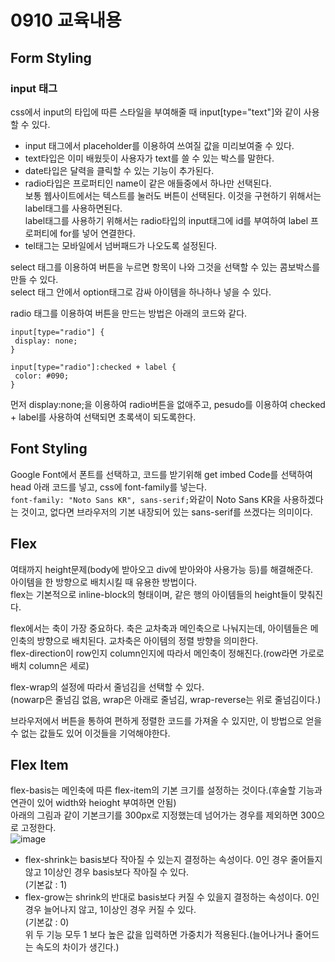 # 0910 교육내용
## Form Styling
### input 태그
 css에서 input의 타입에 따른 스타일을 부여해줄 때 input[type="text"]와 같이 사용할 수 있다.</br>
 * input 태그에서 placeholder를 이용하여 쓰여질 값을 미리보여줄 수 있다.</br>
 * text타입은 이미 배웠듯이 사용자가 text를 쓸 수 있는 박스를 말한다.</br>
 * date타입은 달력을 클릭할 수 있는 기능이 추가된다.</br>
 * radio타입은 프로퍼티인 name이 같은 애들중에서 하나만 선택된다.</br>
   보통 웹사이트에서는 텍스트를 눌러도 버튼이 선택된다. 이것을 구현하기 위해서는 label태그를 사용하면된다.</br>
   label태그를 사용하기 위해서는 radio타입의 input태그에 id를 부여하여 label 프로퍼티에 for를 넣어 연결한다.</br>
 * tel태그는 모바일에서 넘버패드가 나오도록 설정된다.</br>

select 태그를 이용하여 버튼을 누르면 항목이 나와 그것을 선택할 수 있는 콤보박스를 만들 수 있다.</br>
select 태그 안에서 option태그로 감싸 아이템을 하나하나 넣을 수 있다.</br>

 radio 태그를 이용하여 버튼을 만드는 방법은 아래의 코드와 같다.</br>
 ```
input[type="radio"] {
  display: none;
}

input[type="radio"]:checked + label {
  color: #090;
}
```
 먼저 display:none;을 이용하여 radio버튼을 없애주고, pesudo를 이용하여 checked + label를 사용하여 선택되면 초록색이 되도록한다.</br>

## Font Styling
  Google Font에서 폰트를 선택하고, 코드를 받기위해 get imbed Code를 선택하여 head 아래 코드를 넣고, css에 font-family를 넣는다.</br>
  ```font-family: "Noto Sans KR", sans-serif;```와같이 Noto Sans KR을 사용하겠다는 것이고, 없다면 브라우저의 기본 내장되어 있는 sans-serif를 쓰겠다는 의미이다.</br>

## Flex
 여태까지 height문제(body에 받아오고 div에 받아와야 사용가능 등)를 해결해준다.</br>
 아이템을 한 방향으로 배치시킬 때 유용한 방법이다.</br>
 flex는 기본적으로 inline-block의 형태이며, 같은 행의 아이템들의 height들이 맞춰진다.</br>

 flex에서는 축이 가장 중요하다. 축은 교차축과 메인축으로 나눠지는데, 아이템들은 메인축의 방향으로 배치된다. 교차축은 아이템의 정렬 방향을 의미한다.</br>
 flex-direction이 row인지 column인지에 따라서 메인축이 정해진다.(row라면 가로로 배치 column은 세로)</br>

 flex-wrap의 설정에 따라서 줄넘김을 선택할 수 있다.</br>
 (nowarp은 줄넘김 없음, wrap은 아래로 줄넘김, wrap-reverse는 위로 줄넘김이다.)</br>

 브라우저에서 버튼을 통하여 편하게 정렬한 코드를 가져올 수 있지만, 이 방법으로 얻을 수 없는 값들도 있어 이것들을 기억해야한다.</br>
 
 ## Flex Item
 flex-basis는 메인축에 따른 flex-item의 기본 크기를 설정하는 것이다.(후술할 기능과 연관이 있어 width와 heioght 부여하면 안됨)</br>
 아래의 그림과 같이 기본크기를 300px로 지정했는데 넘어가는 경우를 제외하면 300으로 고정한다.</br>
 ![image](https://github.com/user-attachments/assets/8f2478ca-59eb-4b84-8942-7450beea425a)</br>

 * flex-shrink는 basis보다 작아질 수 있는지 결정하는 속성이다. 0인 경우 줄어들지 않고 1이상인 경우 basis보다 작아질 수 있다.</br>
 (기본값 : 1)</br>
 * flex-grow는 shrink의 반대로 basis보다 커질 수 있을지 결정하는 속성이다. 0인 경우 늘어나지 않고, 1이상인 경우 커질 수 있다.</br>
 (기본값 : 0)</br>
 위 두 기능 모두 1 보다 높은 값을 입력하면 가중치가 적용된다.(늘어나거나 줄어드는 속도의 차이가 생긴다.)</br>
 
 
 













  
 
